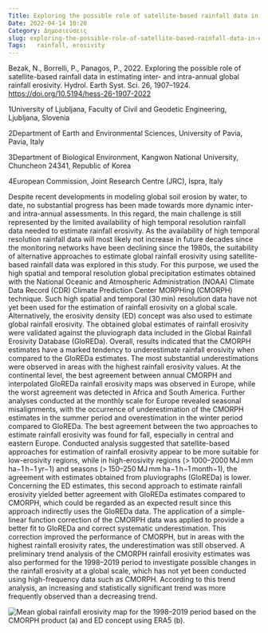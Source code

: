 ```yaml
---
Title: Exploring the possible role of satellite-based rainfall data in estimating inter- and intra-annual global rainfall erosivity
Date: 2022-04-14 10:20
Category: Δημοσιεύσεις
slug: exploring-the-possible-role-of-satellite-based-rainfall-data-in-estimating-inter-and-intra-annual-global-rainfall-erosivity
Tags:   rainfall, erosivity
---
```


Bezak, N., Borrelli, P., Panagos, P., 2022. Exploring the possible role of satellite-based rainfall data in estimating inter- and intra-annual global rainfall erosivity. Hydrol. Earth Syst. Sci. 26, 1907–1924. <https://doi.org/10.5194/hess-26-1907-2022>

1University of Ljubljana, Faculty of Civil and Geodetic Engineering, Ljubljana, Slovenia

2Department of Earth and Environmental Sciences, University of Pavia, Pavia, Italy

3Department of Biological Environment, Kangwon National University, Chuncheon 24341, Republic of Korea

4European Commission, Joint Research Centre (JRC), Ispra, Italy


Despite recent developments in modeling global soil erosion by water, to date, no substantial progress has been made towards more dynamic inter- and intra-annual assessments. In this regard, the main challenge is still represented by the limited availability of high temporal resolution rainfall data needed to estimate rainfall erosivity. As the availability of high temporal resolution rainfall data will most likely not increase in future decades since the monitoring networks have been declining since the 1980s, the suitability of alternative approaches to estimate global rainfall erosivity using satellite-based rainfall data was explored in this study. For this purpose, we used the high spatial and temporal resolution global precipitation estimates obtained with the National Oceanic and Atmospheric Administration (NOAA) Climate Data Record (CDR) Climate Prediction Center MORPHing (CMORPH) technique. Such high spatial and temporal (30 min) resolution data have not yet been used for the estimation of rainfall erosivity on a global scale. Alternatively, the erosivity density (ED) concept was also used to estimate global rainfall erosivity. The obtained global estimates of rainfall erosivity were validated against the pluviograph data included in the Global Rainfall Erosivity Database (GloREDa). Overall, results indicated that the CMORPH estimates have a marked tendency to underestimate rainfall erosivity when compared to the GloREDa estimates. The most substantial underestimations were observed in areas with the highest rainfall erosivity values. At the continental level, the best agreement between annual CMORPH and interpolated GloREDa rainfall erosivity maps was observed in Europe, while the worst agreement was detected in Africa and South America. Further analyses conducted at the monthly scale for Europe revealed seasonal misalignments, with the occurrence of underestimation of the CMORPH estimates in the summer period and overestimation in the winter period compared to GloREDa. The best agreement between the two approaches to estimate rainfall erosivity was found for fall, especially in central and eastern Europe. Conducted analysis suggested that satellite-based approaches for estimation of rainfall erosivity appear to be more suitable for low-erosivity regions, while in high-erosivity regions (> 1000–2000 MJ mm ha−1 h−1 yr−1) and seasons (> 150–250 MJ mm ha−1 h−1 month−1), the agreement with estimates obtained from pluviographs (GloREDa) is lower. Concerning the ED estimates, this second approach to estimate rainfall erosivity yielded better agreement with GloREDa estimates compared to CMORPH, which could be regarded as an expected result since this approach indirectly uses the GloREDa data. The application of a simple-linear function correction of the CMORPH data was applied to provide a better fit to GloREDa and correct systematic underestimation. This correction improved the performance of CMORPH, but in areas with the highest rainfall erosivity rates, the underestimation was still observed. A preliminary trend analysis of the CMORPH rainfall erosivity estimates was also performed for the 1998–2019 period to investigate possible changes in the rainfall erosivity at a global scale, which has not yet been conducted using high-frequency data such as CMORPH. According to this trend analysis, an increasing and statistically significant trend was more frequently observed than a decreasing trend.

![Mean global rainfall erosivity map for the 1998–2019 period based on the CMORPH product (a) and ED concept using ERA5 (b).]({static}images/hess-26-1907-2022-f02-web-1536x471.png)